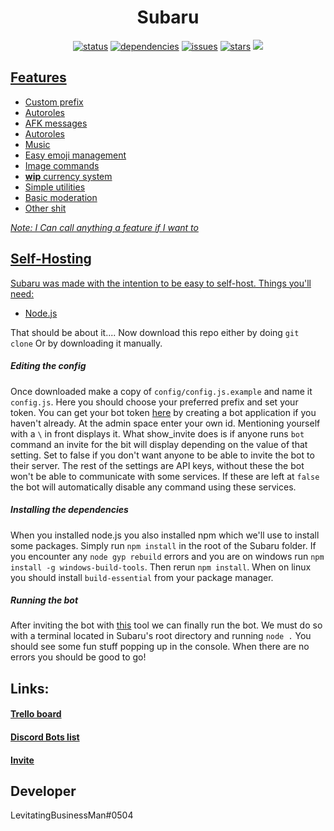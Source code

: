 <h1 align="center">Subaru</h1>
<div align="center">
	<!-- I got addicted to these things -->
	<a href="https://discordbots.org/bot/383258557598007296"><img src="https://discordbots.org/api/widget/status/383258557598007296.svg?noavatar=true" alt="status"/></a>
	<a href="https://david-dm.org/Gamerein/Subaru"><img src="https://img.shields.io/david/Gamerein/Subaru.svg?style=flat-square" alt="dependencies"></a>
	<a href="https://github.com/Gamerein/Subaru/issues"><img src="https://img.shields.io/github/issues/Gamerein/Subaru.svg?style=flat-square" alt="issues"></a>
	<a href="https://github.com/Gamerein/Subaru/stargazers"><img src="https://img.shields.io/github/stars/Gamerein/Subaru.svg?style=flat-square&logo=github&label=Stars" alt="stars"></a>
	<a href="https://github.com/Gamerein/Subaru/commits/master"><img src="https://img.shields.io/github/last-commit/Gamerein/Subaru.svg?style=flat-square">  
	</div>

<h2>Features</h2>
<ul>
	<li>Custom prefix</i>
	<li>Autoroles</li>
	<li>AFK messages</li>
	<li>Autoroles</li>
	<li>Music</li>
	<li>Easy emoji management</li>
	<li>Image commands</li>
	<li><b>wip</b> currency system</li>
	<li>Simple utilities</li>
	<li>Basic moderation</li>
	<li>Other shit</li>
</ul>
<i>Note: I Can call anything a feature if I want to</i>

<h2>Self-Hosting</h2>
<p>Subaru was made with the intention to be easy to self-host. Things you'll need:
	<ul>
	<li><a href="https://nodejs.org">Node.js</a></li>
	</ul>
	That should be about it....
	Now download this repo either by doing <code>git clone</code> Or by downloading it manually. 
<h5>Editing the config</h5>
Once downloaded make a copy of <code>config/config.js.example</code> and name it <code>config.js</code>. Here you should choose your preferred prefix and set your token. You can get your bot token <a href="https://discordapp.com/developers/applications/me/">here</a> by creating a bot application if you haven't already. At the admin space enter your own id. Mentioning yourself with a <code>\</code> in front displays it. What show_invite does is if anyone runs <code>bot</code> command an invite for the bit will display depending on the value of that setting. Set to false if you don't want anyone to be able to invite the bot to their server. The rest of the settings are API keys, without these the bot won't be able to communicate with some services. If these are left at <code>false</code> the bot will automatically disable any command using these services.
<h5>Installing the dependencies</h5>
When you installed node.js you also installed npm which we'll use to install some packages. Simply run <code>npm install</code> in the root of the Subaru folder. If you encounter any <code>node gyp rebuild</code> errors and you are on windows run <code>npm install -g windows-build-tools</code>. Then rerun <code>npm install</code>. When on linux you should install <code>build-essential</code> from your package manager. 

<h5>Running the bot</h5>
After inviting the bot with <a href="https://discordapi.com/permissions.html">this</a> tool we can finally run the bot. We must do so with a terminal located in Subaru's root directory and running <code>node .</code> You should see some fun stuff popping up in the console. When there are no errors you should be good to go!</p>

<h2>Links:</h2>
<h4><a href="https://trello.com/b/rpCewUOX">Trello board</a></h4>
<h4><a href="https://discordbots.org/bot/383258557598007296">Discord Bots list</a></h4>
<h4><a href="https://discordapp.com/oauth2/authorize?client_id=383258557598007296&scope=bot&permissions=8">Invite</a></h4>

<h2>Developer</h2>
LevitatingBusinessMan#0504
